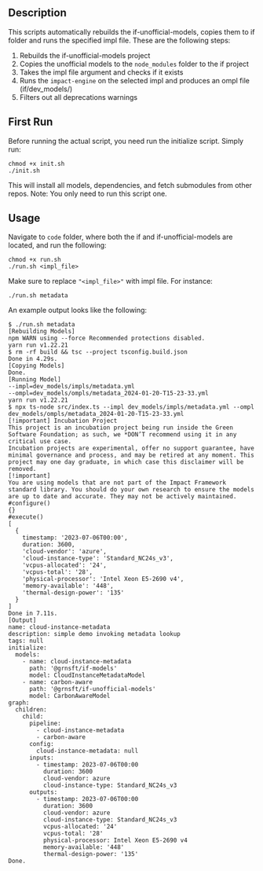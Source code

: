 ## Description
This scripts automatically rebuilds the if-unofficial-models, copies them to if folder and runs the specified impl file. These are the following steps:
1. Rebuilds the if-unofficial-models project
2. Copies the unofficial models to the `node_modules` folder to the if project
3. Takes the impl file argument and checks if it exists
4. Runs the `impact-engine` on the selected impl and produces an ompl file (if/dev_models/)
5. Filters out all deprecations warnings

## First Run
Before running the actual script, you need run the initialize script. Simply run:
```
chmod +x init.sh
./init.sh
```
This will install all models, dependencies, and fetch submodules from other repos.
Note: You only need to run this script one.

## Usage
Navigate to `code` folder, where both the if and if-unofficial-models are located, and run the following:
```
chmod +x run.sh
./run.sh <impl_file>
```

Make sure to replace `"<impl_file>"` with impl file. For instance:
```
./run.sh metadata
```

An example output looks like the following:
```
$ ./run.sh metadata
[Rebuilding Models]
npm WARN using --force Recommended protections disabled.
yarn run v1.22.21
$ rm -rf build && tsc --project tsconfig.build.json
Done in 4.29s.
[Copying Models]
Done.
[Running Model]
--impl=dev_models/impls/metadata.yml
--ompl=dev_models/ompls/metadata_2024-01-20-T15-23-33.yml
yarn run v1.22.21
$ npx ts-node src/index.ts --impl dev_models/impls/metadata.yml --ompl dev_models/ompls/metadata_2024-01-20-T15-23-33.yml
[!important] Incubation Project
This project is an incubation project being run inside the Green Software Foundation; as such, we *DON’T recommend using it in any critical use case.
Incubation projects are experimental, offer no support guarantee, have minimal governance and process, and may be retired at any moment. This project may one day graduate, in which case this disclaimer will be removed.
[!important]
You are using models that are not part of the Impact Framework standard library. You should do your own research to ensure the models are up to date and accurate. They may not be actively maintained.
#configure()
{}
#execute()
[
  {
    timestamp: '2023-07-06T00:00',
    duration: 3600,
    'cloud-vendor': 'azure',
    'cloud-instance-type': 'Standard_NC24s_v3',
    'vcpus-allocated': '24',
    'vcpus-total': '28',
    'physical-processor': 'Intel Xeon E5-2690 v4',
    'memory-available': '448',
    'thermal-design-power': '135'
  }
]
Done in 7.11s.
[Output]
name: cloud-instance-metadata
description: simple demo invoking metadata lookup
tags: null
initialize:
  models:
    - name: cloud-instance-metadata
      path: '@grnsft/if-models'
      model: CloudInstanceMetadataModel
    - name: carbon-aware
      path: '@grnsft/if-unofficial-models'
      model: CarbonAwareModel
graph:
  children:
    child:
      pipeline:
        - cloud-instance-metadata
        - carbon-aware
      config:
        cloud-instance-metadata: null
      inputs:
        - timestamp: 2023-07-06T00:00
          duration: 3600
          cloud-vendor: azure
          cloud-instance-type: Standard_NC24s_v3
      outputs:
        - timestamp: 2023-07-06T00:00
          duration: 3600
          cloud-vendor: azure
          cloud-instance-type: Standard_NC24s_v3
          vcpus-allocated: '24'
          vcpus-total: '28'
          physical-processor: Intel Xeon E5-2690 v4
          memory-available: '448'
          thermal-design-power: '135'
Done.
```
